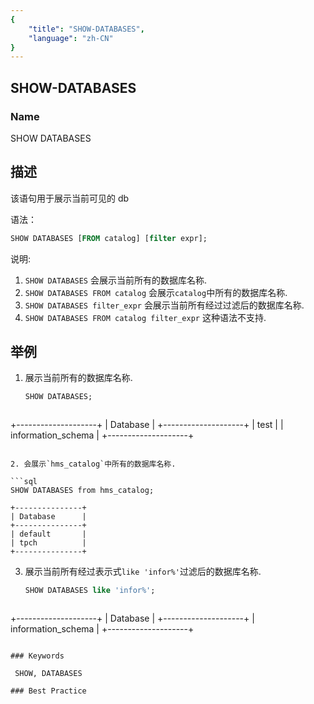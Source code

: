 ```yaml
---
{
    "title": "SHOW-DATABASES",
    "language": "zh-CN"
}
---
```


## SHOW-DATABASES

### Name

SHOW DATABASES

## 描述

该语句用于展示当前可见的 db

语法：

```sql
SHOW DATABASES [FROM catalog] [filter expr];
```

说明:
1. `SHOW DATABASES` 会展示当前所有的数据库名称.
2. `SHOW DATABASES FROM catalog` 会展示`catalog`中所有的数据库名称.
3. `SHOW DATABASES filter_expr` 会展示当前所有经过过滤后的数据库名称.
4. `SHOW DATABASES FROM catalog filter_expr` 这种语法不支持.

## 举例
1. 展示当前所有的数据库名称.

   ```sql
   SHOW DATABASES;
   ```

   ```
  +--------------------+
  | Database           |
  +--------------------+
  | test               |
  | information_schema |
  +--------------------+
   ```

2. 会展示`hms_catalog`中所有的数据库名称.

   ```sql
   SHOW DATABASES from hms_catalog;
   ```

   ```
  +---------------+
  | Database      |
  +---------------+
  | default       |
  | tpch          |
  +---------------+
   ```

3. 展示当前所有经过表示式`like 'infor%'`过滤后的数据库名称.

   ```sql
   SHOW DATABASES like 'infor%';
   ```

   ```
  +--------------------+
  | Database           |
  +--------------------+
  | information_schema |
  +--------------------+
   ```

### Keywords

    SHOW, DATABASES

### Best Practice

